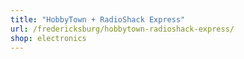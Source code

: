 ```yaml
---
title: "HobbyTown + RadioShack Express"
url: /fredericksburg/hobbytown-radioshack-express/
shop: electronics
---
```

